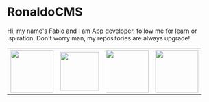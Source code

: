  <h1>RonaldoCMS</h1>
        <p>Hi, my name's Fabio and I am App developer. follow me for learn or
            ispiration. Don't worry man, my repositories are always upgrade!</p>
        <table style="width:100%">
            <tr>
                <td><a
                        href="https://www.linkedin.com/in/fabio-danubbio-52149219a/">
                        <img
                            src="https://www.iconpacks.net/icons/2/free-quora-logo-icon-2439-thumb.png"
                            width="100" height="100"/>
                    </a> </td>
                    <td><a
                        href="https://www.linkedin.com/in/fabio-danubbio-52149219a/">
                        <img
                            src="https://upload.wikimedia.org/wikipedia/commons/thumb/c/ca/LinkedIn_logo_initials.png/768px-LinkedIn_logo_initials.png"
                            width="90" height="90"/>
                    </a> </td>
                    <td><a
                        href="https://www.linkedin.com/in/fabio-danubbio-52149219a/">
                        <img
                            src="https://assets.stickpng.com/images/580b57fcd9996e24bc43c521.png"
                            width="100" height="100"/>
                    </a> </td>
                <td><a href="https://www.instagram.com/notdeveloper.py/">
                        <img
                            src="https://www.corsinvest.it/wp-content/uploads/2019/10/github-logo.png"  width="100" height="100"></td>
                </tr>
            </table>
